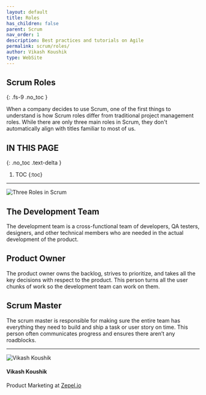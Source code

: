 ```yaml
---
layout: default
title: Roles
has_children: false
parent: Scrum
nav_order: 1
description: Best practices and tutorials on Agile
permalink: scrum/roles/
author: Vikash Koushik
type: WebSite
---
```


## Scrum Roles
{: .fs-9 .no_toc }

When a company decides to use Scrum, one of the first things to understand is how Scrum roles differ from traditional project management roles. While there are only three main roles in Scrum, they don't automatically align with titles familiar to most of us. 

## IN THIS PAGE
{: .no_toc .text-delta }

1. TOC
{:toc}

---

![Three Roles in Scrum](/agile/assets/uploads/scrum-roles.png)

## The Development Team

The development team is a cross-functional team of developers, QA testers, designers, and other technical members who are needed in the actual development of the product.

## Product Owner

The product owner owns the backlog, strives to prioritize, and takes all the key decisions with respect to the product. This person turns all the user chunks of work so the development team can work on them.

## Scrum Master

The scrum master is responsible for making sure the entire team has everything they need to build and ship a task or user story on time. This person often communicates progress and ensures there aren’t any roadblocks.

---

<section class="author-card">
        <img class="author-profile-image" src="/agile/assets/uploads/vikashkoushik.jpeg" alt="Vikash Koushik">
        <section class="author-card-content">
        <h4 class="author-card-name">Vikash Koushik</h4>
            <p>Product Marketing at <a href="https://zepel.io/">Zepel.io</a></p>
    </section>
</section>